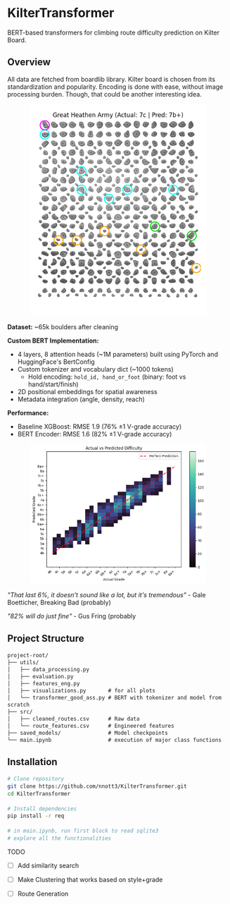 # KilterTransformer

BERT-based transformers for climbing route difficulty prediction on Kilter Board.

## Overview

All data are fetched from boardlib library. Kilter board is chosen from its standardization and popularity. Encoding is done with ease, without image processing burden. Though, that could be another interesting idea.

<div align="center">
  <img src="figs/plot_boulder_prediction.png" alt="Kilter Board Route Example" width="400"/>
  
</div>


**Dataset:** ~65k boulders after cleaning

**Custom BERT Implementation:**
- 4 layers, 8 attention heads (~1M parameters) built using PyTorch and HuggingFace's BertConfig
- Custom tokenizer and vocabulary dict (~1000 tokens)
    - Hold encoding: `hold_id, hand_or_foot` (binary: foot vs hand/start/finish)
- 2D positional embeddings for spatial awareness
- Metadata integration (angle, density, reach)

**Performance:**
- Baseline XGBoost: RMSE 1.9 (76% ±1 V-grade accuracy)
- BERT Encoder: RMSE 1.6 (82% ±1 V-grade accuracy)

<div align="center">
    <img src="figs/plot_prediction_good_ass.png" alt="Predictions" width="400"/>
</div>

*"That last 6%, it doesn't sound like a lot, but it's tremendous"* - Gale Boetticher, Breaking Bad (probably)

*"82% will do just fine"* - Gus Fring (probably


## Project Structure
```
project-root/
├── utils/
│   ├── data_processing.py      
│   ├── evaluation.py           
│   ├── features_eng.py         
│   ├── visualizations.py       # for all plots
│   └── transformer_good_ass.py # BERT with tokenizer and model from scratch
├── src/
│   ├── cleaned_routes.csv      # Raw data
│   └── route_features.csv      # Engineered features
├── saved_models/               # Model checkpoints
└── main.ipynb                  # execution of major class functions
```

## Installation
```bash
# Clone repository
git clone https://github.com/nnott3/KilterTransformer.git
cd KilterTransformer

# Install dependencies
pip install -r req

# in main.ipynb, run first block to read sqlite3 
# explore all the functionalities
```

TODO
- [ ] Add similarity search
- [ ] Make Clustering that works based on style+grade
- [ ] Route Generation
 